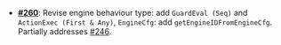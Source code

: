   -  [**#260**](https://github.com/anoma/nspec/pull/260): Revise engine behaviour type: add `GuardEval (Seq)` and `ActionExec (First & Any)`, `EngineCfg`: add `getEngineIDFromEngineCfg`. Partially addresses [#246](https://github.com/anoma/nspec/issues/246).
